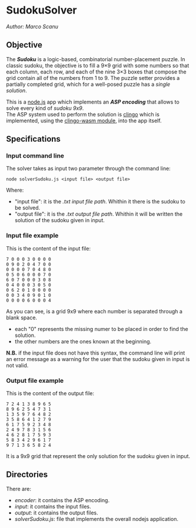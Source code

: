 # SudokuSolver

*Author: Marco Scanu*

## Objective
The ***Sudoku*** is a logic-based, combinatorial number-placement puzzle. In classic sudoku, the objective is to fill a 9×9 grid with some numbers so that each column, each row, and each of the nine 3×3 boxes that compose the grid contain all of the numbers from 1 to 9. The puzzle setter provides a partially completed grid, which for a well-posed puzzle has a *single solution*.

This is a [node.js](https://github.com/nodejs/node) app which implements an ***ASP encoding*** that allows to solve every kind of *sudoku 9x9*. <br>
The ASP system used to perform the solution is [clingo](https://github.com/potassco/clingo) which is implemented, using the [clingo-wasm module](https://github.com/domoritz/clingo-wasm), into the app itself.

## Specifications

### Input command line
The solver takes as input two parameter through the command line:

	node solverSudoku.js <input file> <output file>

Where:
- "input file": it is the *.txt input file path*. Whithin it there is the sudoku to be solved.
- "output file": it is the *.txt output file path*. Whithin it will be written the solution of the sudoku given in input.

### Input file example
This is the content of the input file:

	7 0 0 0 3 0 0 0 0
	0 9 0 2 0 4 7 0 0
	0 0 0 0 7 0 4 8 0
	0 5 0 6 0 0 0 7 0
	6 0 7 0 0 0 3 0 8
	0 4 0 0 0 3 0 5 0
	0 6 2 0 1 0 0 0 0
	0 0 3 4 0 9 0 1 0
	0 0 0 0 6 0 0 0 4

As you can see, is a grid 9x9 where each number is separated through a blank space.
- each "0" represents the missing numer to be placed in order to find the solution.
- the other numbers are the ones known at the beginning.

**N.B.** if the input file does not have this syntax, the command line will print an error message as a warning for the user that the sudoku given in input is not valid.

### Output file example
This is the content of the output file:

	7 2 4 1 3 8 9 6 5
	8 9 6 2 5 4 7 3 1
	1 3 5 9 7 6 4 8 2
	3 5 8 6 4 1 2 7 9
	6 1 7 5 9 2 3 4 8
	2 4 9 7 8 3 1 5 6
	4 6 2 8 1 7 5 9 3
	5 8 3 4 2 9 6 1 7
	9 7 1 3 6 5 8 2 4

It is a 9x9 grid that represent the only solution for the sudoku given in input.

## Directories
There are:
- *encoder*: it contains the ASP encoding.
- *input*: it contains the input files.
- *output*: it contains the output files.
- *solverSudoku.js*: file that implements the overall nodejs application.